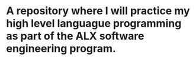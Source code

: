 # A repository where I will practice my high level languague programming as part of the ALX software engineering program.